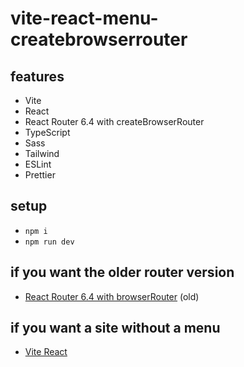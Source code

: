 # vite-react-menu-createbrowserrouter

## features

- Vite
- React
- React Router 6.4 with createBrowserRouter
- TypeScript
- Sass
- Tailwind
- ESLint
- Prettier

## setup

- `npm i`
- `npm run dev`

## if you want the older router version

- [React Router 6.4 with browserRouter](https://github.com/edwardtanguay/vite-react-menu-createbrowserrouter) (old)

## if you want a site without a menu

- [Vite React](https://github.com/edwardtanguay/vite-react)
